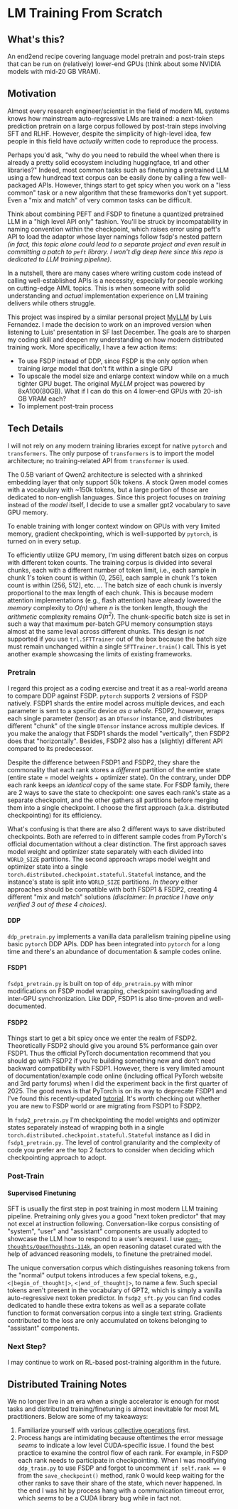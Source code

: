 # LM Training From Scratch

## What's this?

An end2end recipe covering language model pretrain and post-train steps that can be run on (relatively) lower-end GPUs (think about some NVIDIA models with mid-20 GB VRAM). 

## Motivation

Almost every research engineer/scientist in the field of modern ML systems knows how mainstream auto-regressive LMs are trained: a next-token prediction pretrain on a large corpus followed by post-train steps involving SFT and RLHF. However, despite the simplicity of high-level idea, few people in this field have *actually* written code to reproduce the process.

Perhaps you'd ask, "why do you need to rebuild the wheel when there is already a pretty solid ecosystem including huggingface, trl and other libraries?" Indeed, most common tasks such as finetuning a pretrained LLM using a few hundread text corpus can be easily done by calling a few well-packaged APIs. However, things start to get spicy when you work on a "less common" task or a new algorithm that these frameworks don't yet support. Even a "mix and match" of very common tasks can be difficult.

Think about combining PEFT and FSDP to finetune a quantized pretrained LLM in a "high level API only" fashion. You'll be struck by incompatability in naming convention within the checkpoint, which raises error using peft's API to load the adaptor whose layer namings follow fsdp's nested pattern *(in fact, this topic alone could lead to a separate project and even result in committing a patch to `peft` library. I won't dig deep here since this repo is dedicated to LLM training pipeline)*. 

In a nutshell, there are many cases where writing custom code instead of calling well-established APIs is a necessity, especially for people working on cutting-edge AIML topics. This is when someone with solid understanding and *actual* implementation experience on LM training delivers while others struggle.

This project was inspired by a similar personal project [MyLLM](https://github.com/LF-Luis/MyLLM) by Luis Fernandez. I made the decision to work on an improved version when listening to Luis' presentation in SF last December. The goals are to sharpen my coding skill and deepen my understanding on how modern distributed training work. More specifically, I have a few action items:

* To use FSDP instead of DDP, since FSDP is the only option when training *large* model that don't fit within a single GPU
* To upscale the model size and enlarge context window while on a much tighter GPU buget. The original *MyLLM* project was powered by 8xA100(80GB). What if I can do this on 4 lower-end GPUs with 20-ish GB VRAM each?
* To implement post-train process

## Tech Details

I will not rely on any modern training libraries except for native `pytorch` and `transformers`. The only purpose of `transformers` is to import the model architecture; no training-related API from `transformer` is used. 

The 0.5B variant of Qwen2 architecture is selected with a shrinked embedding layer that only support 50k tokens. A stock Qwen model comes with a vocabulary with ~150k tokens, but a large portion of those are dedicated to non-english languages. Since this project focuses on *training* instead of the *model* itself, I decide to use a smaller gpt2 vocabulary to save GPU memory.

To enable training with longer context window on GPUs with very limited memory, gradient checkpointing, which is well-supported by `pytorch`, is turned on in every setup.

To efficiently utilize GPU memory, I'm using different batch sizes on corpus with different token counts. The training corpus is divided into several chunks, each with a different number of token limit, i.e., each sample in chunk 1's token count is within (0, 256], each sample in chunk 1's token count is within (256, 512], etc. ... The batch size of each chunk is inversly proportional to the max length of each chunk. This is because modern attention implementations (e.g., flash attention) have already lowered the *memory* complexity to *O(n)* where *n* is the tonken length, though the *arithmetic* complexity remains *O(n<sup>2</sup>)*. The chunk-specific batch size is set in such a way that maximum per-batch GPU memory consumption stays almost at the same leval across different chunks. This design is *not* supported if you use `trl.SFTTrainer` out of the box because the batch size must remain unchanged within a single `SFTTrainer.train()` call. This is yet another example showcasing the limits of existing frameworks.

### Pretrain

I regard this project as a coding exercise and treat it as a real-world areana to compare DDP against FSDP. `pytorch` supports 2 versions of FSDP natively. FSDP1 shards the entire model across multiple devices, and each parameter is sent to a specific device *as a whole*. FSDP2, however, wraps each single parameter (tensor) as an `DTensor` instance, and distributes different "chunk" of the single `DTensor` instance across multiple devices. If you make the analogy that FSDP1 shards the model "vertically", then FSDP2 does that "horizontally". Besides, FSDP2 also has a (slightly) different API compared to its predecessor.

Despite the difference between FSDP1 and FSDP2, they share the commonality that each rank stores a *different* partition of the entire state (entire state = model weights + optimizer state). On the contrary, under DDP each rank keeps an *identical* copy of the same state. For FSDP family, there are 2 ways to save the state to checkpoint: one saves each rank's state as a separate checkpoint, and the other gathers all partitions before merging them into a single checkpoint. I choose the first approach (a.k.a. distributed checkpointing) for its efficiency.

What's confusing is that there are also 2 different ways to save distributed checkpoints. Both are referred to in different sample codes from PyTorch's official documentation without a clear distinction. The first approach saves model weight and optimizer state separately with each divided into `WORLD_SIZE` partitions. The second approach wraps model weight and optimizer state into a single `torch.distributed.checkpoint.stateful.Stateful` instance, and the instance's state is split into `WORLD_SIZE` partitions. *In theory* either approaches should be compatible with both FSDP1 & FSDP2, creating 4 different "mix and match" solutions *(disclaimer: In practice I have only verified 3 out of these 4 choices)*.

#### DDP

`ddp_pretrain.py` implements a vanilla data parallelism training pipeline using basic `pytorch` DDP APIs. DDP has been integrated into `pytorch` for a long time and there's an abundance of documentation & sample codes online.

#### FSDP1

`fsdp1_pretrain.py` is built on top of `ddp_pretrain.py` with minor modifications on FSDP model wrapping, checkpoint saving/loading and inter-GPU synchronization. Like DDP, FSDP1 is also time-proven and well-documented.

#### FSDP2

Things start to get a bit spicy once we enter the realm of FSDP2. Theoretically FSDP2 should give you around 5% performance gain over FSDP1. Thus the official PyTorch documentation recommend that you should go with FSDP2 if you're building something new and don't need backward compatibility with FSDP1. However, there is very limited amount of documentation/example code online (including offical PyTorch website and 3rd party forums) when I did the experiment back in the first quarter of 2025. The good news is that PyTorch is on its way to deprecate FSDP1 and I've found this recently-updated [tutorial](https://docs.pytorch.org/tutorials/intermediate/FSDP_tutorial.html). It's worth checking out whether you are new to FSDP world or are migrating from FSDP1 to FSDP2.

In `fsdp2_pretrain.py` I'm checkpointing the model weights and optimizer states separately instead of wrapping both in a single `torch.distributed.checkpoint.stateful.Stateful` instance as I did in `fsdp1_pretrain.py`. The level of control granularity and the complexity of code you prefer are the top 2 factors to consider when deciding which checkpointing approach to adopt.

### Post-Train

#### Supervised Finetuning

SFT is usually the first step in post training in most modern LLM training pipeline. Pretraining only gives you a good "next token predictor" that may not excel at instruction following. Conversation-like corpus consisting of "system", "user" and "assistant" components are usually adopted to showcase the LLM how to respond to a user's request. I use [`open-thoughts/OpenThoughts-114k`](https://huggingface.co/datasets/open-thoughts/OpenThoughts-114k), an open reasoning dataset curated with the help of advanced reasoning models, to finetune the pretrained model. 

The unique conversation corpus which distinguishes reasoning tokens from the "normal" output tokens introduces a few special tokens, e.g., `<|begin_of_thought|>`, `<|end_of_thought|>`, to name a few. Such special tokens aren't present in the vocabulary of GPT2, which is simply a vanilla auto-regressive next token predictor. In `fsdp2_sft.py` you can find codes dedicated to handle these extra tokens as well as a separate collate function to format conversation corpus into a single text string. Gradients contributed to the loss are only accumulated on tokens belonging to "assistant" components.

### Next Step?

I may continue to work on RL-based post-training algorithm in the future.

## Distributed Training Notes

We no longer live in an era when a single accelerator is enough for most tasks and distributed training/finetuning is almost inevitable for most ML practitioners. Below are some of my takeaways:

1. Familiarize yourself with various [collective operations](https://docs.nvidia.com/deeplearning/nccl/user-guide/docs/usage/collectives.html) first.
2. Process hangs are intimidating because oftentimes the error message *seems* to indicate a low level CUDA-specific issue. I found the best practice to examine the control flow of each rank. For example, in FSDP each rank needs to participate in checkpointing. When I was modifying `ddp_train.py` to use FSDP and forgot to uncomment `if self.rank == 0` from the `save_checkpoint()` method, rank 0 would keep waiting for the other ranks to save their share of the state, which never happened. In the end I was hit by process hang with a communication timeout error, which *seems* to be a CUDA library bug while in fact not.